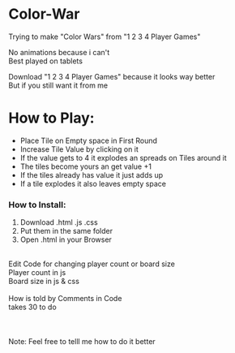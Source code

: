 # Color-War
Trying to make "Color Wars" from "1 2 3 4 Player Games"

No animations because i can't <br>
Best played on tablets

Download "1 2 3 4 Player Games" because it looks way better <br>
But if you still want it from me

<h1>How to Play:</h1>
<ul>
  <li>Place Tile on Empty space in First Round</li>
  <li>Increase Tile Value by clicking on it</li>
  <li>If the value gets to 4 it explodes an spreads on Tiles around it</li>
  <li>The tiles become yours an get value +1</li>
  <li>If the tiles already has value it just adds up</li>
  <li>If a tile explodes it also leaves empty space</li>
</ul>

<h3>How to Install:</h3>
<ol>
  <li>Download .html .js .css</li>
  <li>Put them in the same folder</li>
  <li>Open .html in your Browser</li>
</ol>
<br>
Edit Code for changing player count or board size <br>
Player count in js <br>
Board size in js & css<br>
<br>
How is told by Comments in Code<br>
takes 30 to do<br>
<br>
<br>
<br>
Note: Feel free to telll me how to do it better
